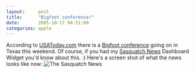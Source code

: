```yaml
---
layout:     post
title:      "Bigfoot conference!"
date:       2005-10-17 04:51:09
categories: apple
---
```

According to [USAToday.com](http://usatoday.com) there is a [Bigfoot conference](http://www.usatoday.com/tech/science/2005-10-16-bigfoot-conference_x.htm) going on in Texas this weekend. Of course, if you had my [Sasquatch News](http://ironboundsoftware.com/sn.html) Dashboard Widget you'd know about this. :) Here's a screen shot of what the news looks like now: ![The Sasquatch News](http://ironboundsoftware.com/s_conf.jpg)

